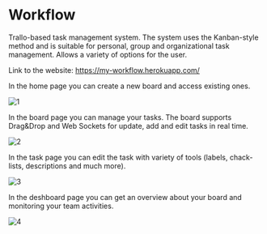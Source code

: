 # Workflow
Trallo-based task management system. The system uses the Kanban-style method and is suitable for personal, group and organizational task management. Allows a variety of options for the user.

Link to the website: https://my-workflow.herokuapp.com/

In the home page you can create a new board and access existing ones.

![1](https://res.cloudinary.com/dgmwynlbw/image/upload/v1587823969/workflowapp_holdfv.png)

In the board page you can manage your tasks. 
The board supports Drag&Drop and Web Sockets for update, add and edit tasks in real time.

![2](https://res.cloudinary.com/dgmwynlbw/image/upload/v1587739910/workflow_g9hwss.png)

In the task page you can edit the task with variety of tools (labels, chack-lists, descriptions and much more).

![3](https://res.cloudinary.com/dgmwynlbw/image/upload/v1587827978/task_xwjwox.png)
 
 In the deshboard page you can get an overview about your board and monitoring your team activities.
 
![4](https://res.cloudinary.com/dgmwynlbw/image/upload/v1587824163/dashboard_ibcppe.png)
